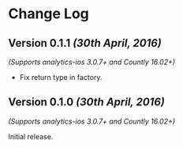 Change Log
==========

Version 0.1.1 *(30th April, 2016)*
-------------------------------------------
*(Supports analytics-ios 3.0.7+ and Countly 16.02+)*

  * Fix return type in factory.

Version 0.1.0 *(30th April, 2016)*
-------------------------------------------
*(Supports analytics-ios 3.0.7+ and Countly 16.02+)*

Initial release.
